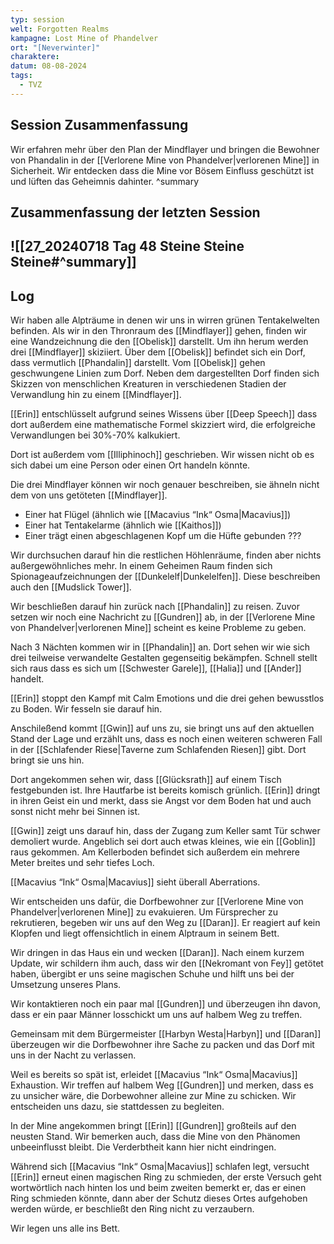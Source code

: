 ```yaml
---
typ: session
welt: Forgotten Realms
kampagne: Lost Mine of Phandelver
ort: "[Neverwinter]"
charaktere: 
datum: 08-08-2024
tags:
  - TVZ
---
```

## Session Zusammenfassung

Wir erfahren mehr über den Plan der Mindflayer und bringen die Bewohner von Phandalin in der [[Verlorene Mine von Phandelver|verlorenen Mine]] in Sicherheit. Wir entdecken dass die Mine vor Bösem Einfluss geschützt ist und lüften das Geheimnis dahinter.
^summary

## Zusammenfassung der letzten Session

![[27_20240718 Tag 48 Steine Steine Steine#^summary]]
---

## Log

Wir haben alle Alpträume in denen wir uns in wirren grünen Tentakelwelten befinden. Als wir in den Thronraum des [[Mindflayer]] gehen, finden wir eine Wandzeichnung die den [[Obelisk]] darstellt. Um ihn herum werden drei [[Mindflayer]] skiziiert. Über dem [[Obelisk]] befindet sich ein Dorf, dass vermutlich [[Phandalin]] darstellt. Vom [[Obelisk]] gehen geschwungene Linien zum Dorf. Neben dem dargestellten Dorf finden sich Skizzen von menschlichen Kreaturen in verschiedenen Stadien der Verwandlung hin zu einem [[Mindflayer]].

[[Erin]] entschlüsselt aufgrund seines Wissens über [[Deep Speech]] dass dort außerdem eine mathematische Formel skizziert wird, die erfolgreiche Verwandlungen bei 30%-70% kalkukiert.

Dort ist außerdem vom [[Illiphinoch]] geschrieben. Wir wissen nicht ob es sich dabei um eine Person oder einen Ort handeln könnte.

Die drei Mindflayer können wir noch genauer beschreiben, sie ähneln nicht dem von uns getöteten [[Mindflayer]].

- Einer hat Flügel (ähnlich wie [[Macavius “Ink“ Osma|Macavius]])
- Einer hat Tentakelarme (ähnlich wie [[Kaithos]])
- Einer trägt einen abgeschlagenen Kopf um die Hüfte gebunden ???

Wir durchsuchen darauf hin die restlichen Höhlenräume, finden aber nichts außergewöhnliches mehr. In einem Geheimen Raum finden sich Spionageaufzeichnungen der [[Dunkelelf|Dunkelelfen]]. Diese beschreiben auch den [[Mudslick Tower]].

Wir beschließen darauf hin zurück nach [[Phandalin]] zu reisen. Zuvor setzen wir noch eine Nachricht zu [[Gundren]] ab, in der [[Verlorene Mine von Phandelver|verlorenen Mine]] scheint es keine Probleme zu geben.

Nach 3 Nächten kommen wir in [[Phandalin]] an. Dort sehen wir wie sich drei teilweise verwandelte Gestalten gegenseitig bekämpfen. Schnell stellt sich raus dass es sich um [[Schwester Garele]], [[Halia]] und [[Ander]] handelt.

[[Erin]] stoppt den Kampf mit Calm Emotions und die drei gehen bewusstlos zu Boden. Wir fesseln sie darauf hin.

Anschileßend kommt [[Gwin]] auf uns zu, sie bringt uns auf den aktuellen Stand der Lage und erzählt uns, dass es noch einen weiteren schweren Fall in der [[Schlafender Riese|Taverne zum Schlafenden Riesen]] gibt. Dort bringt sie uns hin.

Dort angekommen sehen wir, dass [[Glücksrath]] auf einem Tisch festgebunden ist. Ihre Hautfarbe ist bereits komisch grünlich. [[Erin]] dringt in ihren Geist ein und merkt, dass sie Angst vor dem Boden hat und auch sonst nicht mehr bei Sinnen ist.

[[Gwin]] zeigt uns darauf hin, dass der Zugang zum Keller samt Tür schwer demoliert wurde. Angeblich sei dort auch etwas kleines, wie ein [[Goblin]] raus gekommen. Am Kellerboden befindet sich außerdem ein mehrere Meter breites und sehr tiefes Loch.

[[Macavius “Ink“ Osma|Macavius]] sieht überall Aberrations.

Wir entscheiden uns dafür, die Dorfbewohner zur [[Verlorene Mine von Phandelver|verlorenen Mine]] zu evakuieren. Um Fürsprecher zu rekrutieren, begeben wir uns auf den Weg zu [[Daran]]. Er reagiert auf kein Klopfen und liegt offensichtlich in einem Alptraum in seinem Bett.

Wir dringen in das Haus ein und wecken [[Daran]]. Nach einem kurzem Update, wir schildern ihm auch, dass wir den [[Nekromant von Fey]] getötet haben, übergibt er uns seine magischen Schuhe und hilft uns bei der Umsetzung unseres Plans.

Wir kontaktieren noch ein paar mal [[Gundren]] und überzeugen ihn davon, dass er ein paar Männer losschickt um uns auf halbem Weg zu treffen.

Gemeinsam mit dem Bürgermeister [[Harbyn Westa|Harbyn]] und [[Daran]] überzeugen wir die Dorfbewohner ihre Sache zu packen und das Dorf mit uns in der Nacht zu verlassen.

Weil es bereits so spät ist, erleidet [[Macavius “Ink“ Osma|Macavius]] Exhaustion. Wir treffen auf halbem Weg [[Gundren]] und merken, dass es zu unsicher wäre, die Dorbewohner alleine zur Mine zu schicken. Wir entscheiden uns dazu, sie stattdessen zu begleiten.

In der Mine angekommen bringt [[Erin]] [[Gundren]] großteils auf den neusten Stand. Wir bemerken auch, dass die Mine von den Phänomen unbeeinflusst bleibt. Die Verderbtheit kann hier nicht eindringen.

Während sich [[Macavius “Ink“ Osma|Macavius]] schlafen legt, versucht [[Erin]] erneut einen magischen Ring zu schmieden, der erste Versuch geht wortwörtlich nach hinten los und beim zweiten bemerkt er, das er einen Ring schmieden könnte, dann aber der Schutz dieses Ortes aufgehoben werden würde, er beschließt den Ring nicht zu verzaubern.

Wir legen uns alle ins Bett.